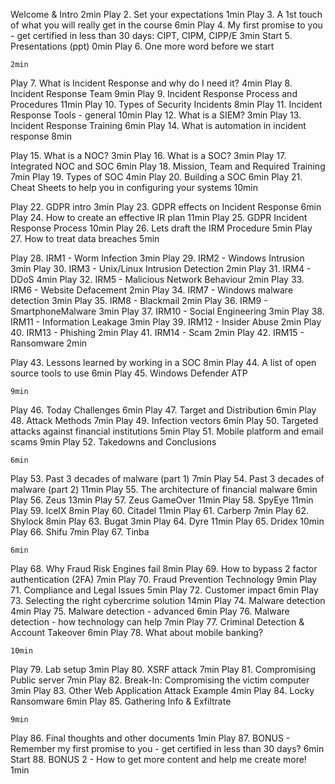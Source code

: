 Welcome & Intro
2min
Play
2. Set your expectations
1min
Play
3. A 1st touch of what you will really get in the course
6min
Play
4. My first promise to you - get certified in less than 30 days: CIPT, CIPM, CIPP/E
3min
Start
5. Presentations (ppt)
0min
Play
6. One more word before we start

    2min

Play
7. What is Incident Response and why do I need it?
4min
Play
8. Incident Response Team
9min
Play
9. Incident Response Process and Procedures
11min
Play
10. Types of Security Incidents
8min
Play
11. Incident Response Tools - general
10min
Play
12. What is a SIEM?
3min
Play
13. Incident Response Training
6min
Play
14. What is automation in incident response
8min

Play
15. What is a NOC?
3min
Play
16. What is a SOC?
3min
Play
17. Integrated NOC and SOC
6min
Play
18. Mission, Team and Required Training
7min
Play
19. Types of SOC
4min
Play
20. Building a SOC
6min
Play
21. Cheat Sheets to help you in configuring your systems
10min

Play
22. GDPR intro
3min
Play
23. GDPR effects on Incident Response
6min
Play
24. How to create an effective IR plan
11min
Play
25. GDPR Incident Response Process
10min
Play
26. Lets draft the IRM Procedure
5min
Play
27. How to treat data breaches
5min

Play
28. IRM1 - Worm Infection
3min
Play
29. IRM2 - Windows Intrusion
3min
Play
30. IRM3 - Unix/Linux Intrusion Detection
2min
Play
31. IRM4 - DDoS
4min
Play
32. IRM5 - Malicious Network Behaviour
2min
Play
33. IRM6 - Website Defacement
2min
Play
34. IRM7 - Windows malware detection
3min
Play
35. IRM8 - Blackmail
2min
Play
36. IRM9 - SmartphoneMalware
3min
Play
37. IRM10 - Social Engineering
3min
Play
38. IRM11 - Information Leakage
3min
Play
39. IRM12 - Insider Abuse
2min
Play
40. IRM13 - Phishing
2min
Play
41. IRM14 - Scam
2min
Play
42. IRM15 - Ransomware
2min

Play
43. Lessons learned by working in a SOC
8min
Play
44. A list of open source tools to use
6min
Play
45. Windows Defender ATP

    9min

Play
46. Today Challenges
6min
Play
47. Target and Distribution
6min
Play
48. Attack Methods
7min
Play
49. Infection vectors
6min
Play
50. Targeted attacks against financial institutions
5min
Play
51. Mobile platform and email scams
9min
Play
52. Takedowns and Conclusions

    6min

Play
53. Past 3 decades of malware (part 1)
7min
Play
54. Past 3 decades of malware (part 2)
11min
Play
55. The architecture of financial malware
6min
Play
56. Zeus
13min
Play
57. Zeus GameOver
11min
Play
58. SpyEye
11min
Play
59. IceIX
8min
Play
60. Citadel
11min
Play
61. Carberp
7min
Play
62. Shylock
8min
Play
63. Bugat
3min
Play
64. Dyre
11min
Play
65. Dridex
10min
Play
66. Shifu
7min
Play
67. Tinba

    6min

Play
68. Why Fraud Risk Engines fail
8min
Play
69. How to bypass 2 factor authentication (2FA)
7min
Play
70. Fraud Prevention Technology
9min
Play
71. Compliance and Legal Issues
5min
Play
72. Customer impact
6min
Play
73. Selecting the right cybercrime solution
14min
Play
74. Malware detection
4min
Play
75. Malware detection - advanced
6min
Play
76. Malware detection - how technology can help
7min
Play
77. Criminal Detection & Account Takeover
6min
Play
78. What about mobile banking?

    10min

Play
79. Lab setup
3min
Play
80. XSRF attack
7min
Play
81. Compromising Public server
7min
Play
82. Break-In: Compromising the victim computer
3min
Play
83. Other Web Application Attack Example
4min
Play
84. Locky Ransomware
6min
Play
85. Gathering Info & Exfiltrate

    9min

Play
86. Final thoughts and other documents
1min
Play
87. BONUS - Remember my first promise to you - get certified in less than 30 days?
6min
Start
88. BONUS 2 - How to get more content and help me create more!
1min
